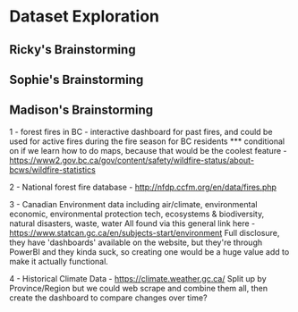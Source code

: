 # Dataset Exploration

## Ricky's Brainstorming


## Sophie's Brainstorming


## Madison's Brainstorming

1 - forest fires in BC - interactive dashboard for past fires, and could be used for active fires during the fire season for BC residents
*** conditional on if we learn how to do maps, because that would be the coolest feature - https://www2.gov.bc.ca/gov/content/safety/wildfire-status/about-bcws/wildfire-statistics

2 - National forest fire database - http://nfdp.ccfm.org/en/data/fires.php

3 - Canadian Environment data including air/climate, environmental economic, environmental protection tech, ecosystems & biodiversity, natural disasters, waste, water
All found via this general link here - https://www.statcan.gc.ca/en/subjects-start/environment
Full disclosure, they have 'dashboards' available on the website, but they're through PowerBI and they kinda suck, so creating one would be a huge value add to make it actually functional.

4 - Historical Climate Data - https://climate.weather.gc.ca/
Split up by Province/Region but we could web scrape and combine them all, then create the dashboard to compare changes over time?
